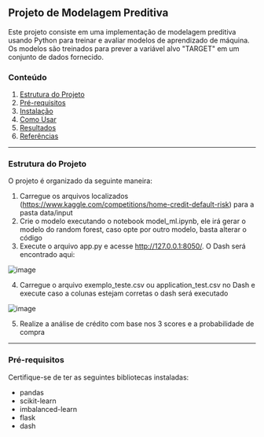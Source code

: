 
## Projeto de Modelagem Preditiva

Este projeto consiste em uma implementação de modelagem preditiva usando Python para treinar e avaliar modelos de aprendizado de máquina. Os modelos são treinados para prever a variável alvo "TARGET" em um conjunto de dados fornecido.

### Conteúdo

1. [Estrutura do Projeto](#estrutura-do-projeto)
2. [Pré-requisitos](#pré-requisitos)
3. [Instalação](#instalação)
4. [Como Usar](#como-usar)
5. [Resultados](#resultados)
6. [Referências](#referências)

---

### Estrutura do Projeto

O projeto é organizado da seguinte maneira:

1) Carregue os arquivos localizados (https://www.kaggle.com/competitions/home-credit-default-risk) para a pasta data/input 
2) Crie o modelo executando o notebook model_ml.ipynb, ele irá gerar o modelo do random forest, caso opte por outro modelo, basta alterar o código
3) Execute o arquivo app.py e acesse http://127.0.0.1:8050/. O Dash será encontrado aqui:

![image](https://github.com/vitor-martinsb/analise_credito/assets/59899402/3959f1b8-261b-437b-bbfb-fb3a182d2377)

4) Carregue o arquivo exemplo_teste.csv ou application_test.csv no Dash e execute caso a colunas estejam corretas o dash será executado 

![image](https://github.com/vitor-martinsb/analise_credito/assets/59899402/c1d89b15-273f-4a1c-acfe-b8ead82499b0)

5) Realize a análise de crédito com base nos 3 scores e a probabilidade de compra

---

### Pré-requisitos

Certifique-se de ter as seguintes bibliotecas instaladas:

- pandas
- scikit-learn
- imbalanced-learn
- flask
- dash


